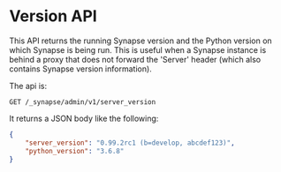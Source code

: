 # Version API

This API returns the running Synapse version and the Python version
on which Synapse is being run. This is useful when a Synapse instance
is behind a proxy that does not forward the 'Server' header (which also
contains Synapse version information).

The api is:

```
GET /_synapse/admin/v1/server_version
```

It returns a JSON body like the following:

```json
{
    "server_version": "0.99.2rc1 (b=develop, abcdef123)",
    "python_version": "3.6.8"
}
```
